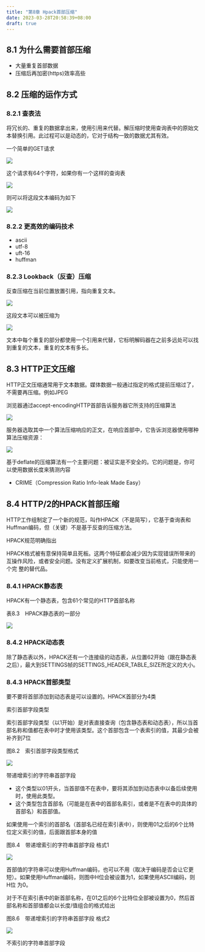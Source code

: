 ```yaml
---
title: "第8章 Hpack首部压缩"
date: 2023-03-28T20:58:39+08:00
draft: true
---
```


## 8.1 为什么需要首部压缩

- 大量重复首部数据
- 压缩后再加密(https)效率高些

## 8.2 压缩的运作方式

### 8.2.1 查表法

将冗长的、重复的数据拿出来，使用引用来代替。解压缩时使用查询表中的原始文本替换引用。此过程可以是动态的，它对于结构一致的数据尤其有效。

一个简单的GET请求

![](https://res.weread.qq.com/wrepub/epub_32517945_272)

这个请求有64个字符，如果你有一个这样的查询表

![](https://res.weread.qq.com/wrepub/epub_32517945_273)

则可以将这段文本编码为如下

![](https://res.weread.qq.com/wrepub/epub_32517945_274)

### 8.2.2 更高效的编码技术

- ascii
- utf-8
- uft-16
- huffman

### 8.2.3 Lookback（反查）压缩

反查压缩在当前位置放置引用，指向重复文本。

![](https://res.weread.qq.com/wrepub/epub_32517945_277)

这段文本可以被压缩为

![](https://res.weread.qq.com/wrepub/epub_32517945_278)

文本中每个重复的部分都使用一个引用来代替，它标明解码器在之前多远处可以找到重复的文本，重复的文本有多长。

## 8.3 HTTP正文压缩

HTTP正文压缩通常用于文本数据。媒体数据一般通过指定的格式提前压缩过了，不需要再压缩。例如JPEG

浏览器通过accept-encodingHTTP首部告诉服务器它所支持的压缩算法

![](https://res.weread.qq.com/wrepub/epub_32517945_280)

服务器选取其中一个算法压缩响应的正文，在响应首部中，它告诉浏览器使用哪种算法压缩资源：

![](https://res.weread.qq.com/wrepub/epub_32517945_281)

基于deflate的压缩算法有一个主要问题：被证实是不安全的。它的问题是，你可以使用数据长度来猜测内容

- CRIME（Compression Ratio Info-leak Made Easy）

## 8.4 HTTP/2的HPACK首部压缩

HTTP工作组制定了一个新的规范，叫作HPACK（不是简写），它基于查询表和Huffman编码，但（关键）不是基于反查的压缩方法。

HPACK规范明确指出

HPACK格式被有意保持简单且死板。这两个特征都会减少因为实现错误所带来的互操作风险，或者安全问题。没有定义扩展机制，如要改变当前格式，只能使用一个完
整的替代品。

### 8.4.1 HPACK静态表

HPACK有一个静态表，包含61个常见的HTTP首部名称

表8.3　HPACK静态表的一部分

![](https://res.weread.qq.com/wrepub/epub_32517945_285)

### 8.4.2 HPACK动态表

除了静态表以外，HPACK还有一个连接级的动态表，从位置62开始（跟在静态表之后），最大到SETTINGS帧的SETTINGS_HEADER_TABLE_SIZE所定义的大小。

### 8.4.3 HPACK首部类型

要不要将首部添加到动态表是可以设置的。HPACK首部分为4类

索引首部字段类型

索引首部字段类型（以1开始）是对表直接查询（包含静态表和动态表），所以当首部名称和值都在表中时才使用该类型。这个首部包含一个表索引的值，其最少会被
补齐到7位

图8.2　索引首部字段类型格式

![](https://res.weread.qq.com/wrepub/epub_32517945_289)

带递增索引的字符串首部字段

- 这个类型以01开头，当首部值不在表中，要将其添加到动态表中以备后续使用时，使用此类型。
- 这个类型包含首部名（可能是在表中的首部名索引，或者是不在表中的具体的首部名）和首部值。

如果使用一个索引的首部名（首部名已经在索引表中），则使用01之后的6个比特位定义索引的值，后面跟首部本身的值

图8.4　带递增索引的字符串首部字段 格式1

![](https://res.weread.qq.com/wrepub/epub_32517945_291)

首部值的字符串可以使用Huffman编码，也可以不用（取决于编码是否会让它更短）。如果使用Huffman编码，则图中H位会被设置为1，如果使用ASCII编码，则H位
为0。

对于不在索引表中的新首部名称，在01之后的6个比特位全部被设置为0，然后首部名称和首部值都会以长度/值组合的格式给出

图8.6　带递增索引的字符串首部字段 格式2

![](https://res.weread.qq.com/wrepub/epub_32517945_293)

不索引的字符串首部字段